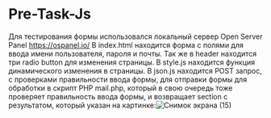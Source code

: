 # Pre-Task-Js
Для тестирования формы использовался локальный сервер Open Server Panel https://ospanel.io/ 
В index.html находится форма с полями для ввода имени пользователя, пароля и почты. Так же в header находится три radio button для изменения страницы.
В style.js находится функция динамического изменения в страницы.
В json.js находится POST запрос, c проверками правильности ввода формы, для отправки формы для обработки в скрипт PHP mail.php, который в свою очередь тоже проверяет правильность ввода формы, и возвращает section с результатом, который указан на картинке:![Снимок экрана (15)](https://user-images.githubusercontent.com/70815659/134403564-e4e3de82-ca99-4092-99cc-c0dbca599bae.png)
